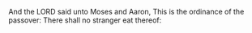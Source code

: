And the LORD said unto Moses and Aaron, This is the ordinance of the passover: There shall no stranger eat thereof:
